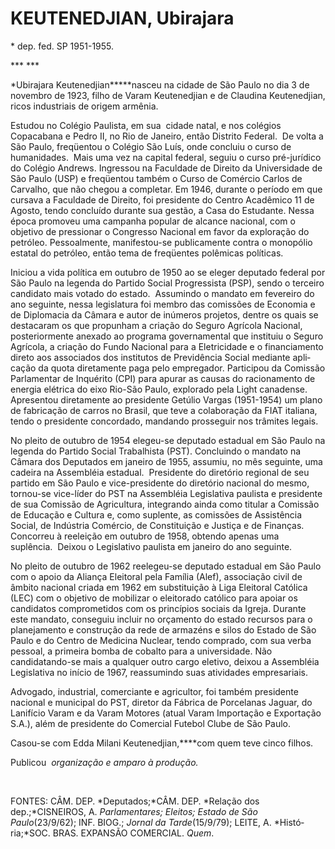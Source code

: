 KEUTENEDJIAN, Ubirajara 
========================

\* dep. fed. SP 1951-1955.

*** ***

*Ubirajara Keutenedjian*****nasceu na cidade de São Paulo no dia 3 de
novembro de 1923, filho de Varam Keutenedjian e de Claudina
Keutenedjian, ricos industriais de origem ar­mênia.

Estudou no Colégio Paulista, em sua  cida­de natal, e nos colégios
Copacabana e Pedro II, no Rio de Janeiro, então Distrito Federal.  De
volta a São Paulo, freqüentou o Colégio São Luís, onde concluiu o curso
de humanida­des.  Mais uma vez na capital federal, seguiu o curso
pré-jurídico do Colégio Andrews. In­gressou na Faculdade de Direito da
Universidade de São Paulo (USP) e freqüentou também o Curso de Comércio
Carlos de Carvalho, que não chegou a completar. Em 1946, duran­te o
período em que cursava a Faculdade de Direito, foi presidente do Centro
Acadêmico 11 de Agosto, tendo concluído durante sua gestão, a Casa do
Estudante. Nessa época promoveu uma campanha popular de alcance
nacional, com o objetivo de pressionar o Congresso Nacional em favor da
exploração do petróleo. Pessoalmente, ma­nifestou-se publicamente contra
o monopólio estatal do petróleo, então tema de freqüentes polêmicas
políticas.

Iniciou a vida política em outubro de 1950 ao se eleger deputado federal
por São Paulo na legenda do Partido Social Progressis­ta (PSP), sendo o
terceiro candidato mais votado do estado.  Assumindo o mandato em
fevereiro do ano seguinte, nessa legislatura foi membro das comissões de
Economia e de Diplomacia da Câmara e autor de inúmeros projetos, dentre
os quais se destacaram os que propu­nham a criação do Seguro Agrícola
Nacional, posteriormente anexado ao programa governa­mental que
instituiu o Seguro Agrícola, a criação do Fundo Nacional para a
Eletricidade e o financiamento direto aos associados dos institutos de
Previdência Social mediante apli­cação da quota diretamente paga pelo
empre­gador. Participou da Comissão Parlamentar de Inquérito (CPI) para
apurar as causas do racionamento de energia elétrica do eixo Rio-São
Paulo, explorado pela Light canadense. Apresentou diretamente ao
presidente Getúlio Vargas (1951-1954) um plano de fabricação de carros
no Brasil, que teve a colaboração da FIAT italiana, tendo o presidente
concordado, mandando prosseguir nos trâmites legais.

No pleito de outubro de 1954 elegeu-se deputado estadual em São Paulo na
legenda do Partido Social Trabalhista (PST). Concluin­do o mandato na
Câmara dos Deputados em janeiro de 1955, assumiu, no mês seguinte, uma
cadeira na Assembléia estadual.  Presi­dente do diretório regional de
seu partido em São Paulo e vice-presidente do diretório nacional do
mesmo, tornou-se vice-líder do PST na Assembléia Legislativa paulista e
presidente de sua Comissão de Agricultura, integrando ainda como titular
a Comissão de Educação e Cultura e, como suplente, as comissões de
Assistência Social, de Indústria Comércio, de Constituição e Justiça e
de Finanças.  Concorreu à reeleição em outubro de 1958, obtendo apenas
uma suplência.  Deixou o Legislativo paulista em janeiro do ano
seguinte.

No pleito de outubro de 1962 reelegeu-se deputado estadual em São Paulo
com o apoio da Aliança Eleitoral pela Família (Alef), asso­ciação civil
de âmbito nacional criada em 1962 em substituição à Liga Eleitoral
Católica (LEC) com o objetivo de mobilizar o eleitora­do católico para
apoiar os candidatos compro­metidos com os princípios sociais da Igreja.
Durante este mandato, conseguiu incluir no orçamento do estado recursos
para o planejamento e construção da rede de armazéns e silos do Estado
de São Paulo e do Centro de Medicina Nuclear, tendo comprado, com sua
verba pessoal, a primeira bomba de cobalto para a universidade. Não
candidatando-se mais a qualquer outro cargo eletivo, deixou a Assembléia
Legislativa no início de 1967, reassumindo suas atividades
empresariais. 

Advogado, industrial, comerciante e agri­cultor, foi também presidente
nacional e municipal do PST, diretor da Fábrica de Por­celanas Jaguar,
do Lanifício Varam e da Varam Motores (atual Varam Importação e
Exportação S.A.), além de presidente do Comercial Futebol Clube de São
Paulo.

Casou-se com Edda Milani Keutenedjian,****com quem teve cinco filhos.

Publicou  *organização e amparo à produção.*

 

FONTES: CÂM. DEP. *Deputados;*CÂM. DEP. *Relação dos dep.;*CISNEIROS, A.
*Parlamen*­*tares; Eleitos; Estado de São Paulo*(23/9/62); INF. BIOG.;
*Jornal da Tarde*(15/9/79); LEITE, A. *Histó­ria;*SOC. BRAS. EXPANSÃO
COMERCIAL. *Quem*.

 
